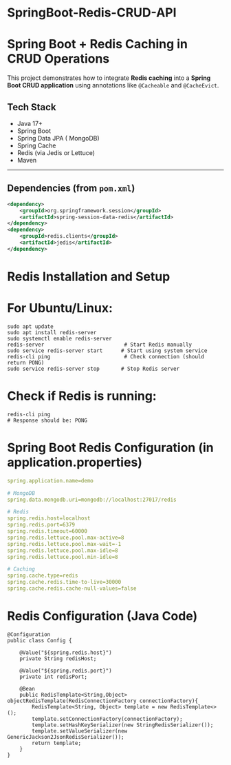﻿# SpringBoot-Redis-CRUD-API

# Spring Boot + Redis Caching in CRUD Operations

This project demonstrates how to integrate **Redis caching** into a **Spring Boot CRUD application** using annotations like `@Cacheable` and `@CacheEvict`.

## Tech Stack
- Java 17+
- Spring Boot
- Spring Data JPA ( MongoDB)
- Spring Cache
- Redis (via Jedis or Lettuce)
- Maven

---

##  Dependencies (from `pom.xml`)

```xml
<dependency>
    <groupId>org.springframework.session</groupId>
    <artifactId>spring-session-data-redis</artifactId>
</dependency>
<dependency>
    <groupId>redis.clients</groupId>
    <artifactId>jedis</artifactId>
</dependency>
```

# Redis Installation and Setup
# For Ubuntu/Linux:
```
sudo apt update
sudo apt install redis-server
sudo systemctl enable redis-server
redis-server                          # Start Redis manually
sudo service redis-server start      # Start using system service
redis-cli ping                        # Check connection (should return PONG)
sudo service redis-server stop       # Stop Redis server
```
# Check if Redis is running:
```
redis-cli ping
# Response should be: PONG
```
# Spring Boot Redis Configuration (in application.properties)

```yml
spring.application.name=demo

# MongoDB
spring.data.mongodb.uri=mongodb://localhost:27017/redis

# Redis
spring.redis.host=localhost
spring.redis.port=6379
spring.redis.timeout=60000
spring.redis.lettuce.pool.max-active=8
spring.redis.lettuce.pool.max-wait=-1
spring.redis.lettuce.pool.max-idle=8
spring.redis.lettuce.pool.min-idle=8

# Caching
spring.cache.type=redis
spring.cache.redis.time-to-live=30000
spring.cache.redis.cache-null-values=false
```
# Redis Configuration (Java Code)
```
@Configuration
public class Config {

    @Value("${spring.redis.host}")
    private String redisHost;

    @Value("${spring.redis.port}")
    private int redisPort;

    @Bean
    public RedisTemplate<String,Object> objectRedisTemplate(RedisConnectionFactory connectionFactory){
        RedisTemplate<String, Object> template = new RedisTemplate<>();
        template.setConnectionFactory(connectionFactory);
        template.setHashKeySerializer(new StringRedisSerializer());
        template.setValueSerializer(new GenericJackson2JsonRedisSerializer());
        return template;
    }
}
```




